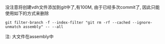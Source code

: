 没注意将创建vdh文件添加到git中了,有100M, 由于已经多次commit了, 因此只能使用如下的方式来删除
```
git filter-branch -f --index-filter "git rm -rf --cached --ignore-unmatch assembly" -- --all  
```
注: 大文件在assembly中
